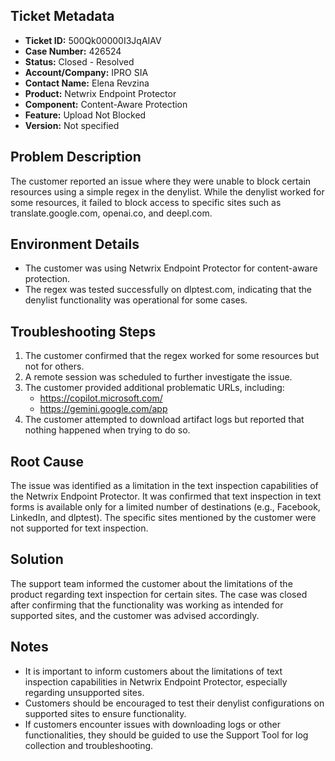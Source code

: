 ## Ticket Metadata
- **Ticket ID:** 500Qk00000I3JqAIAV
- **Case Number:** 426524
- **Status:** Closed - Resolved
- **Account/Company:** IPRO SIA
- **Contact Name:** Elena Revzina
- **Product:** Netwrix Endpoint Protector
- **Component:** Content-Aware Protection
- **Feature:** Upload Not Blocked
- **Version:** Not specified

## Problem Description
The customer reported an issue where they were unable to block certain resources using a simple regex in the denylist. While the denylist worked for some resources, it failed to block access to specific sites such as translate.google.com, openai.co, and deepl.com.

## Environment Details
- The customer was using Netwrix Endpoint Protector for content-aware protection.
- The regex was tested successfully on dlptest.com, indicating that the denylist functionality was operational for some cases.

## Troubleshooting Steps
1. The customer confirmed that the regex worked for some resources but not for others.
2. A remote session was scheduled to further investigate the issue.
3. The customer provided additional problematic URLs, including:
   - https://copilot.microsoft.com/
   - https://gemini.google.com/app
4. The customer attempted to download artifact logs but reported that nothing happened when trying to do so.

## Root Cause
The issue was identified as a limitation in the text inspection capabilities of the Netwrix Endpoint Protector. It was confirmed that text inspection in text forms is available only for a limited number of destinations (e.g., Facebook, LinkedIn, and dlptest). The specific sites mentioned by the customer were not supported for text inspection.

## Solution
The support team informed the customer about the limitations of the product regarding text inspection for certain sites. The case was closed after confirming that the functionality was working as intended for supported sites, and the customer was advised accordingly.

## Notes
- It is important to inform customers about the limitations of text inspection capabilities in Netwrix Endpoint Protector, especially regarding unsupported sites.
- Customers should be encouraged to test their denylist configurations on supported sites to ensure functionality.
- If customers encounter issues with downloading logs or other functionalities, they should be guided to use the Support Tool for log collection and troubleshooting.